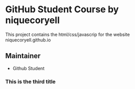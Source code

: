# GitHub Student Course by niquecoryell
This project contains the html/css/javascrip for the website niquecoryell.github.io

## Maintainer
* Github Student

### This is the third title

